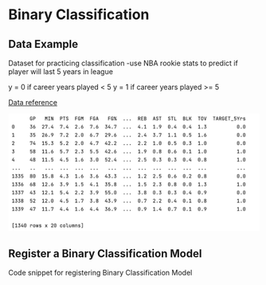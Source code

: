 # **Binary Classification**

## **Data Example**

Dataset for practicing classification -use NBA rookie stats to predict if player will last 5 years in league

y = 0 if career years played < 5
y = 1 if career years played >= 5

[Data reference](https://data.world/exercises/logistic-regression-exercise-1)

![Platform Overview](../assets/binary_classifcation_nba.png)

## **Register a Binary Classification Model**

Code snippet for registering Binary Classification Model

```python


```